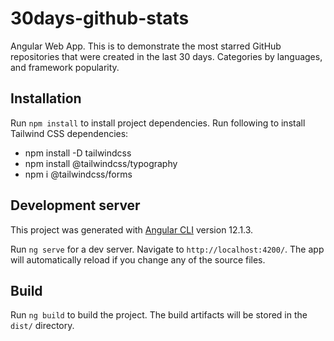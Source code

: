 # 30days-github-stats
Angular Web App. This is to demonstrate the most starred GitHub repositories that were created in the last 30 days. Categories by languages, and framework popularity.

## Installation
Run `npm install` to install project dependencies.
Run following to install Tailwind CSS dependencies:
- npm install -D tailwindcss
- npm install @tailwindcss/typography
- npm i @tailwindcss/forms

## Development server
This project was generated with [Angular CLI](https://github.com/angular/angular-cli) version 12.1.3.

Run `ng serve` for a dev server. Navigate to `http://localhost:4200/`. The app will automatically reload if you change any of the source files.

## Build

Run `ng build` to build the project. The build artifacts will be stored in the `dist/` directory.
